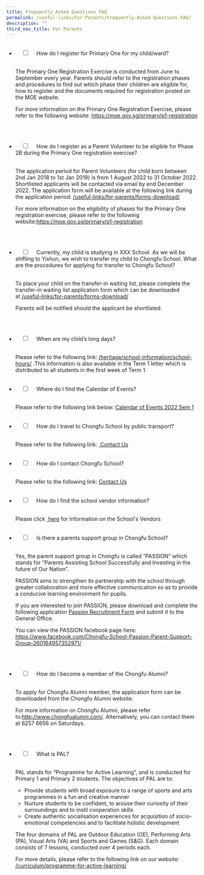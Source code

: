 ```yaml
---
title: Frequently Asked Questions FAQ
permalink: /useful-links/For-Parents/Frequently-Asked-Questions-FAQ/
description: ""
third_nav_title: For Parents
---
```

<ul class="jekyllcodex_accordion">  
&nbsp;&nbsp;<li>  
&nbsp;&nbsp;&nbsp;&nbsp;<input type="checkbox" id="accordion1">  
&nbsp;&nbsp;&nbsp;&nbsp;<label for="accordion1">How do I register for Primary One for my child/ward?</label>  
&nbsp;&nbsp;&nbsp;&nbsp;<div>  
&nbsp;&nbsp;&nbsp;&nbsp;&nbsp;&nbsp;<p>The Primary One Registration Exercise is conducted from June to September every year. Parents should refer to the registration phases and procedures to find out which phase their children are eligible for, how to register and the documents required for registration posted on the MOE website.

For more information on the Primary One Registration Exercise, please refer to the following website:&nbsp;<a href="https://moe.gov.sg/primary/p1-registration">https://moe.gov.sg/primary/p1-registration</a></p>  
&nbsp;&nbsp;&nbsp;&nbsp;</div>  
</li>
<li>  
&nbsp;&nbsp;&nbsp;&nbsp;<input type="checkbox" id="accordion2">  
&nbsp;&nbsp;&nbsp;&nbsp;<label for="accordion2">How do I register as a Parent Volunteer to be eligible for Phase 2B during the Primary One registration exercise?</label>  
&nbsp;&nbsp;&nbsp;&nbsp;<div>  
&nbsp;&nbsp;&nbsp;&nbsp;&nbsp;&nbsp;<p>The application period for Parent Volunteers (for child born between 2nd Jan 2018 to 1st Jan 2019) is from 1 August 2022 to 31 October 2022. Shortlisted applicants will be contacted via email by end December 2022. The application form will be available at the following link during the application period: 
<a href="https://www.chongfu.moe.edu.sg/useful-links/For-Parents/Forms-Download/">/useful-links/for-parents/forms-download/</a>
				
For more information on the eligibility of phases for the Primary One registration exercise, please refer to the following website:<a href="https://moe.gov.sg/primary/p1-registration">https://moe.gov.sg/primary/p1-registration</a></p>  
&nbsp;&nbsp;&nbsp;&nbsp;</div>  
</li>
<li>  
&nbsp;&nbsp;&nbsp;&nbsp;<input type="checkbox" id="accordion3">  
&nbsp;&nbsp;&nbsp;&nbsp;<label for="accordion3">Currently, my child is studying in XXX School. As we will be shifting to Yishun, we wish to transfer my child to Chongfu School. What are the procedures for applying for transfer to Chongfu School?</label>  
&nbsp;&nbsp;&nbsp;&nbsp;<div>  
&nbsp;&nbsp;&nbsp;&nbsp;&nbsp;&nbsp;<p>To place your child on the transfer-in waiting list, please complete the transfer-in waiting list application form which can be downloaded at&nbsp;<a href="https://www.chongfu.moe.edu.sg/useful-links/For-Parents/Forms-Download/">/useful-links/for-parents/forms-download/</a>

Parents will be notified should the applicant be shortlisted.</p>  
&nbsp;&nbsp;&nbsp;&nbsp;</div>  
</li>
<li>  
&nbsp;&nbsp;&nbsp;&nbsp;<input type="checkbox" id="accordion4">  
&nbsp;&nbsp;&nbsp;&nbsp;<label for="accordion4">When are my child’s long days?</label>  
&nbsp;&nbsp;&nbsp;&nbsp;<div>  
&nbsp;&nbsp;&nbsp;&nbsp;&nbsp;&nbsp;<p>Please refer to the following link:&nbsp;<a href="https://moe-chongfu-staging.netlify.app/heritage/school-information/school-hours">/heritage/school-information/school-hours/</a>&nbsp;.This information is also available in the Term 1 letter which is distributed to all students in the first week of Term 1.</p>  
&nbsp;&nbsp;&nbsp;&nbsp;</div>  
</li>
<li>  
&nbsp;&nbsp;&nbsp;&nbsp;<input type="checkbox" id="accordion5">  
&nbsp;&nbsp;&nbsp;&nbsp;<label for="accordion5">Where do I find the Calendar of Events?</label>  
&nbsp;&nbsp;&nbsp;&nbsp;<div>  
&nbsp;&nbsp;&nbsp;&nbsp;&nbsp;&nbsp;<p>Please refer to the following link below:
<a href="/files/Calendar-of-Events-2022-Sem-1.pdf">Calendar of Events 2022 Sem 1</a></p>  
&nbsp;&nbsp;&nbsp;&nbsp;</div>  
</li>
<li>  
&nbsp;&nbsp;&nbsp;&nbsp;<input type="checkbox" id="accordion6">  
&nbsp;&nbsp;&nbsp;&nbsp;<label for="accordion6">How do I travel to Chongfu School by public transport?</label>  
&nbsp;&nbsp;&nbsp;&nbsp;<div>  
&nbsp;&nbsp;&nbsp;&nbsp;&nbsp;&nbsp;<p>Please refer to the following link:&nbsp;<a href="https://www.chongfu.moe.edu.sg/contact-us/"> Contact Us</a></p>  
&nbsp;&nbsp;&nbsp;&nbsp;</div>  
</li>
<li>  
&nbsp;&nbsp;&nbsp;&nbsp;<input type="checkbox" id="accordion7">  
&nbsp;&nbsp;&nbsp;&nbsp;<label for="accordion7">How do I contact Chongfu School?</label>  
&nbsp;&nbsp;&nbsp;&nbsp;<div>  
&nbsp;&nbsp;&nbsp;&nbsp;&nbsp;&nbsp;<p>Please refer to the following link:&nbsp;<a href="https://moe-chongfu-staging.netlify.app/contact-us/">Contact Us</a></p>  
&nbsp;&nbsp;&nbsp;&nbsp;</div>  
</li>
<li>  
&nbsp;&nbsp;&nbsp;&nbsp;<input type="checkbox" id="accordion8">  
&nbsp;&nbsp;&nbsp;&nbsp;<label for="accordion8">How do I find the school vendor information?</label>  
&nbsp;&nbsp;&nbsp;&nbsp;<div>  
&nbsp;&nbsp;&nbsp;&nbsp;&nbsp;&nbsp;<p>Please click&nbsp;<a href="https://www.chongfu.moe.edu.sg/heritage/School-Information/supplier-information/"> here</a>&nbsp;for information on the School's Vendors</p>  
&nbsp;&nbsp;&nbsp;&nbsp;</div>  
</li>
<li>  
&nbsp;&nbsp;&nbsp;&nbsp;<input type="checkbox" id="accordion9">  
&nbsp;&nbsp;&nbsp;&nbsp;<label for="accordion9">Is there a parents support group in Chongfu School?</label>  
&nbsp;&nbsp;&nbsp;&nbsp;<div>  
&nbsp;&nbsp;&nbsp;&nbsp;&nbsp;&nbsp;<p>Yes, the parent support group in Chongfu is called “PASSION” which stands for “Parents Assisting School Successfully and Investing in the future of Our Nation”.

PASSION aims to strengthen its partnership with the school through greater collaboration and more effective communication so as to provide a conducive learning environment for pupils.

If you are interested to join PASSION, please download and complete the following application <a href="/files/Passion-Recruitment-Form-2013_letter-head.pdf">Passion Recruitment Form</a> and submit it to the General Office.

You can view the PASSION facebook page here: <a href="https://www.facebook.com/Chongfu-School-Passion-Parent-Support-Group-260164957352971/">https://www.facebook.com/Chongfu-School-Passion-Parent-Support-Group-260164957352971/</a></p>  
&nbsp;&nbsp;&nbsp;&nbsp;</div>  
</li>
<li>  
&nbsp;&nbsp;&nbsp;&nbsp;<input type="checkbox" id="accordion10">  
&nbsp;&nbsp;&nbsp;&nbsp;<label for="accordion10">How do I become a member of the Chongfu Alumni?</label>  
&nbsp;&nbsp;&nbsp;&nbsp;<div>  
&nbsp;&nbsp;&nbsp;&nbsp;&nbsp;&nbsp;<p>To apply for Chongfu Alumni member, the application form can be downloaded from the Chongfu Alumni website.

For more information on Chongfu Alumni, please refer to:<a href="http://www.chongfualumni.com/">http://www.chongfualumni.com/</a>. Alternatively, you can contact them at 6257 6656 on Saturdays.</p>  
&nbsp;&nbsp;&nbsp;&nbsp;</div>  
</li>
<li>  
&nbsp;&nbsp;&nbsp;&nbsp;<input type="checkbox" id="accordion11">  
&nbsp;&nbsp;&nbsp;&nbsp;<label for="accordion11">What is PAL?</label>  
&nbsp;&nbsp;&nbsp;&nbsp;<div>  
&nbsp;&nbsp;&nbsp;&nbsp;&nbsp;&nbsp;<p></p><p>PAL stands for “Programme for Active Learning”, and is conducted for Primary 1 and Primary 2 students. The objectives of PAL are to:</p>
<ul>
<li>Provide students with broad exposure to a range of sports and arts programmes in a fun and creative manner</li>
<li>Nurture students to be confident, to arouse their curiosity of their surroundings and to instil cooperation skills</li>
<li>Create authentic socialisation experiences for acquisition of socio-emotional competencies and to facilitate holistic development</li>
</ul>
<p>The four domains of PAL are Outdoor Education (OE), Performing Arts (PA), Visual Arts (VA) and Sports and Games (S&amp;G). Each domain consists of 7 lessons, conducted over 4 periods each.</p>
For more details, please refer to the following link on our website: <a href="https://www.chongfu.moe.edu.sg/curriculum/applied-learning-programme/programme-for-active-learning/">/curriculum/programme-for-active-learning/</a>
<p></p>  
&nbsp;&nbsp;&nbsp;&nbsp;</div>  
</li>
</ul>